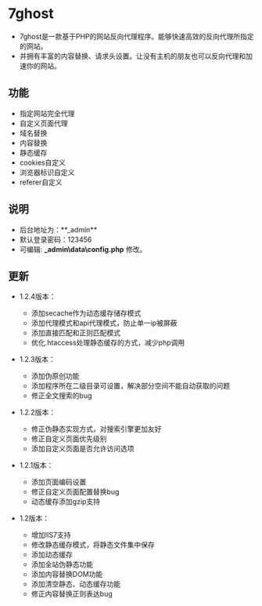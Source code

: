 # 7ghost

* 7ghost是一款基于PHP的网站反向代理程序。能够快速高效的反向代理所指定的网站。
* 并拥有丰富的内容替换、请求头设置。让没有主机的朋友也可以反向代理和加速你的网站。

## 功能
* 指定网站完全代理
* 自定义页面代理
* 域名替换
* 内容替换
* 静态缓存
* cookies自定义
* 浏览器标识自定义
* referer自定义

## 说明
* 后台地址为：**\_admin\**
* 默认登录密码：123456
* 可编辑: **\_admin\data\config.php** 修改。

## 更新
* 1.2.4版本：
  * 添加secache作为动态缓存储存模式
  * 添加代理模式和api代理模式，防止单一ip被屏蔽
  * 添加直接匹配和正则匹配模式
  * 优化.htaccess处理静态缓存的方式，减少php调用

* 1.2.3版本：
  * 添加伪原创功能
  * 添加程序所在二级目录可设置，解决部分空间不能自动获取的问题
  * 修正全文搜索的bug

* 1.2.2版本：
  * 修正伪静态实现方式，对搜索引擎更加友好
  * 修正自定义页面优先级别
  * 添加自定义页面是否允许访问选项

* 1.2.1版本：
  * 添加页面编码设置
  * 修正自定义页面配置替换bug
  * 动态缓存添加gzip支持

* 1.2版本：
  * 增加IIS7支持
  * 修改静态缓存模式，将静态文件集中保存
  * 添加动态缓存
  * 添加全站伪静态功能
  * 添加内容替换DOM功能
  * 添加清空静态、动态缓存功能
  * 修正内容替换正则表达bug

